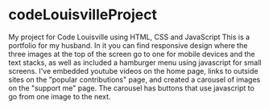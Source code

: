 # codeLouisvilleProject
My project for Code Louisville using HTML, CSS and JavaScript
This is a portfolio for my husband.
In it you can find responsive design where the three images at the top of the screen go to one for mobile devices and the text stacks, as well as included a hamburger menu using javascript for small screens. I've embedded youtube videos on the home page, links to outside sites on the "popular contributions" page, and created a carousel of images on the "support me" page. The carousel has buttons that use javascript to go from one image to the next. 
